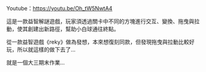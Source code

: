 Youtube：https://youtu.be/Oh_tW5NwtA4

這是一款益智解謎遊戲，玩家須透過關卡中不同的方塊進行交互、變換、拖曳與拉動，使其創建出新路徑，幫助小白球通往終點。

從一款益智遊戲《reky》做為發想，本來想復刻同款，但發現拖曳與拉動比較好玩，所以就這樣的做下去了...

就是一個大三期末作業...
